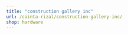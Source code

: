 ```yaml
---
title: "construction gallery inc"
url: /cainta-rizal/construction-gallery-inc/
shop: hardware
---
```


